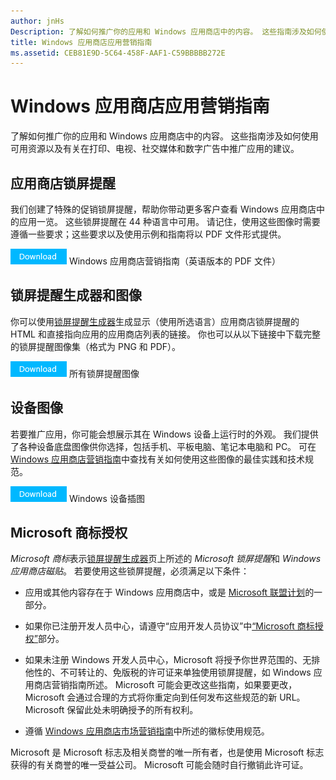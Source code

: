 ```yaml
---
author: jnHs
Description: 了解如何推广你的应用和 Windows 应用商店中的内容。 这些指南涉及如何使用可用资源以及有关在打印、电视、社交媒体和数字广告中推广应用的建议。
title: Windows 应用商店应用营销指南
ms.assetid: CEB81E9D-5C64-458F-AAF1-C59BBBBB272E
---
```


# Windows 应用商店应用营销指南

了解如何推广你的应用和 Windows 应用商店中的内容。 这些指南涉及如何使用可用资源以及有关在打印、电视、社交媒体和数字广告中推广应用的建议。

## 应用商店锁屏提醒

我们创建了特殊的促销锁屏提醒，帮助你带动更多客户查看 Windows 应用商店中的应用一览。 这些锁屏提醒在 44 种语言中可用。 请记住，使用这些图像时需要遵循一些要求；这些要求以及使用示例和指南将以 PDF 文件形式提供。

[
            ![下载按钮](images/downloadbutton.png)](http://go.microsoft.com/fwlink/p/?LinkId=529769) Windows 应用商店营销指南（英语版本的 PDF 文件）

## 锁屏提醒生成器和图像

你可以使用[锁屏提醒生成器](http://go.microsoft.com/fwlink/p/?LinkID=534236)生成显示（使用所选语言）应用商店锁屏提醒的 HTML 和直接指向应用的应用商店列表的链接。 你也可以从以下链接中下载完整的锁屏提醒图像集（格式为 PNG 和 PDF）。

[
            ![下载按钮](images/downloadbutton.png)](http://go.microsoft.com/fwlink/p/?LinkId=529771) 所有锁屏提醒图像

## 设备图像

若要推广应用，你可能会想展示其在 Windows 设备上运行时的外观。 我们提供了各种设备底盘图像供你选择，包括手机、平板电脑、笔记本电脑和 PC。 可在 [Windows 应用商店营销指南](http://go.microsoft.com/fwlink/p/?LinkId=529769)中查找有关如何使用这些图像的最佳实践和技术规范。

[
            ![下载按钮](images/downloadbutton.png)](https://go.microsoft.com/fwlink/p/?LinkId=533057) Windows 设备插图

## Microsoft 商标授权

*Microsoft 商标*表示[锁屏提醒生成器](http://go.microsoft.com/fwlink/p/?LinkID=534236)页上所述的 *Microsoft 锁屏提醒*和 *Windows 应用商店磁贴*。 若要使用这些锁屏提醒，必须满足以下条件：

-   应用或其他内容存在于 Windows 应用商店中，或是 [Microsoft 联盟计划](http://go.microsoft.com/fwlink/p/?LinkId=624463)的一部分。

-   如果你已注册开发人员中心，请遵守“应用开发人员协议”中[“Microsoft 商标授权”](https://msdn.microsoft.com/library/windows/apps/hh694058.aspx#license_to_mark)部分。

-   如果未注册 Windows 开发人员中心，Microsoft 将授予你世界范围的、无排他性的、不可转让的、免版税的许可证来单独使用锁屏提醒，如 Windows 应用商店营销指南所述。 Microsoft 可能会更改这些指南，如果要更改，Microsoft 会通过合理的方式将你重定向到任何发布这些规范的新 URL。 Microsoft 保留此处未明确授予的所有权利。

-   遵循 [Windows 应用商店市场营销指南](http://go.microsoft.com/fwlink/p/?LinkId=529769)中所述的徽标使用规范。

Microsoft 是 Microsoft 标志及相关商誉的唯一所有者，也是使用 Microsoft 标志获得的有关商誉的唯一受益公司。 Microsoft 可能会随时自行撤销此许可证。

 

 






<!--HONumber=May16_HO2-->


